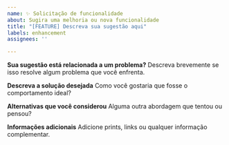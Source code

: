 ```yaml
---
name: ✨ Solicitação de funcionalidade
about: Sugira uma melhoria ou nova funcionalidade
title: "[FEATURE] Descreva sua sugestão aqui"
labels: enhancement
assignees: ''

---
```


**Sua sugestão está relacionada a um problema?**
Descreva brevemente se isso resolve algum problema que você enfrenta.

**Descreva a solução desejada**
Como você gostaria que fosse o comportamento ideal?

**Alternativas que você considerou**
Alguma outra abordagem que tentou ou pensou?

**Informações adicionais**
Adicione prints, links ou qualquer informação complementar.